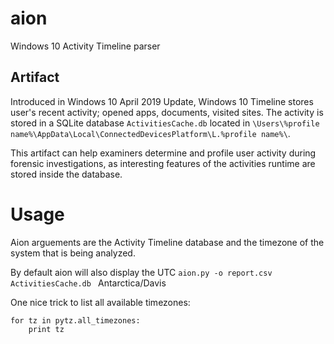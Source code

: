 # aion
Windows 10 Activity Timeline parser

## Artifact
Introduced in Windows 10 April 2019 Update, Windows 10 Timeline stores user's recent activity; opened apps, documents, visited sites. The activity is stored in a SQLite database `ActivitiesCache.db` located in `\Users\%profile name%\AppData\Local\ConnectedDevicesPlatform\L.%profile name%\`.

This artifact can help examiners determine and profile user activity during forensic investigations, as interesting features of the activities runtime are stored inside the database.

# Usage
Aion arguements are the Activity Timeline database and the timezone of the system that is being analyzed. 


By default aion will also display the UTC
`aion.py -o report.csv ActivitiesCache.db ` Antarctica/Davis

One nice trick to list all available timezones:
```
for tz in pytz.all_timezones:
    print tz
```
